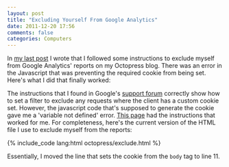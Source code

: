 ```yaml
---
layout: post
title: "Excluding Yourself From Google Analytics"
date: 2011-12-20 17:56
comments: false
categories: Computers
---
```


In [my last post](/2011/12/12/switching-to-octopress/) I wrote that I followed some instructions to 
exclude myself from Google Analytics' reports on my Octopress blog.  There was an error in the 
Javascript that was preventing the required cookie from being set.  Here's what I did 
that finally worked: 

<!--more-->

The instructions that I found in Google's [support forum](http://support.google.com/googleanalytics/bin/answer.py?hl=en&answer=55481) 
correctly show how to set a filter to exclude any requests where the client has a custom cookie set. 
However, the javascript code that's supposed to generate the cookie gave me a 'variable not defined' error. 
[This page](http://www.google.com/support/forum/p/Google%20Analytics/thread?tid=251cc127a52875ef&hl=en) 
had the instructions that worked for me.  For completeness, here's the current version of the HTML file
I use to exclude myself from the reports:

{% include_code lang:html octopress/exclude.html %} 

Essentially, I moved the line that sets the cookie from the ```body``` tag to line 11.

